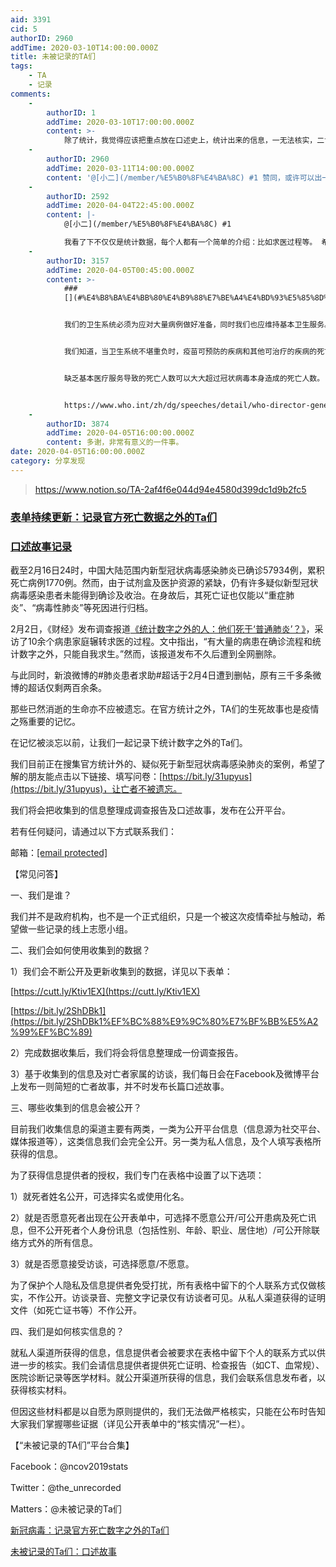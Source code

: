```yaml
---
aid: 3391
cid: 5
authorID: 2960
addTime: 2020-03-10T14:00:00.000Z
title: 未被记录的TA们
tags:
    - TA
    - 记录
comments:
    -
        authorID: 1
        addTime: 2020-03-10T17:00:00.000Z
        content: >-
            除了统计，我觉得应该把重点放在口述史上，统计出来的信息，一无法核实，二肯定不全面。深度的个案访谈更有价值，如何让个人记忆与时代环境相互映照，人类学和历史学的口述史可能会有帮助。
    -
        authorID: 2960
        addTime: 2020-03-11T14:00:00.000Z
        content: '@[小二](/member/%E5%B0%8F%E4%BA%8C) #1 赞同，或许可以出一本《武汉的悲鸣》'
    -
        authorID: 2592
        addTime: 2020-04-04T22:45:00.000Z
        content: |-
            @[小二](/member/%E5%B0%8F%E4%BA%8C) #1

            我看了下不仅仅是统计数据，每个人都有一个简单的介绍：比如求医过程等。 希望多点个人生平介绍，因为每个人都不一样，他们不止是数据。
    -
        authorID: 3157
        addTime: 2020-04-05T00:45:00.000Z
        content: >-
            ###
            [](#%E4%B8%BA%E4%BB%80%E4%B9%88%E7%BE%A4%E4%BD%93%E5%85%8D%E7%96%AB%E8%A1%8C%E4%B8%8D%E9%80%9A)为什么群体免疫行不通？


            我们的卫生系统必须为应对大量病例做好准备，同时我们也应维持基本卫生服务。


            我们知道，当卫生系统不堪重负时，疫苗可预防的疾病和其他可治疗的疾病的死亡率将急剧增加。


            缺乏基本医疗服务导致的死亡人数可以大大超过冠状病毒本身造成的死亡人数。


            https://www.who.int/zh/dg/speeches/detail/who-director-general-s-opening-remarks-at-the-mission-briefing-on-covid-19---2-april-2020
    -
        authorID: 3874
        addTime: 2020-04-05T16:00:00.000Z
        content: 多谢，非常有意义的一件事。
date: 2020-04-05T16:00:00.000Z
category: 分享发现
---
```


> https://www.notion.so/TA-2af4f6e044d94e4580d399dc1d9b2fc5

### [](#%E8%A1%A8%E5%8D%95%E6%8C%81%E7%BB%AD%E6%9B%B4%E6%96%B0-%E8%AE%B0%E5%BD%95%E5%AE%98%E6%96%B9%E6%AD%BB%E4%BA%A1%E6%95%B0%E6%8D%AE%E4%B9%8B%E5%A4%96%E7%9A%84ta%E4%BB%AC)[表单持续更新：记录官方死亡数据之外的Ta们](https://www.notion.so/618575c264584e7281be2becc7c3bc88?v=3b934bc4745b4922a5c34a6aca8d0e79)

### [](#%E5%8F%A3%E8%BF%B0%E6%95%85%E4%BA%8B%E8%AE%B0%E5%BD%95)[口述故事记录](https://www.notion.so/cf07550e0afc43efbd9baaaa272a61e3?v=3911495584714578a3062af2606a3c2e)

截至2月16日24时，中国大陆范围内新型冠状病毒感染肺炎已确诊57934例，累积死亡病例1770例。然而，由于试剂盒及医护资源的紧缺，仍有许多疑似新型冠状病毒感染患者未能得到确诊及收治。在身故后，其死亡证也仅能以“重症肺炎”、“病毒性肺炎”等死因进行归档。

2月2日，《财经》发布调查报道[《统计数字之外的人：他们死于‘普通肺炎’？》](https://telegra.ph/2019-nCoV-02-01)，采访了10余个病患家庭辗转求医的过程。文中指出，“有大量的病患在确诊流程和统计数字之外，只能自我求生。”然而，该报道发布不久后遭到全网删除。

与此同时，新浪微博的#肺炎患者求助#超话于2月4日遭到删帖，原有三千多条微博的超话仅剩两百余条。

那些已然消逝的生命亦不应被遗忘。在官方统计之外，TA们的生死故事也是疫情之殇重要的记忆。

在记忆被淡忘以前，让我们一起记录下统计数字之外的Ta们。

我们目前正在搜集官方统计外的、疑似死于新型冠状病毒感染肺炎的案例，希望了解的朋友能点击以下链接、填写问卷：[https://bit.ly/31upyus](https://bit.ly/31upyus)，让亡者不被遗忘。

我们将会把收集到的信息整理成调查报告及口述故事，发布在公开平台。

若有任何疑问，请通过以下方式联系我们：

邮箱：[\[email protected\]](/cdn-cgi/l/email-protection)

【常见问答】

一、我们是谁？

我们并不是政府机构，也不是一个正式组织，只是一个被这次疫情牵扯与触动，希望做一些记录的线上志愿小组。

二、我们会如何使用收集到的数据？

1）我们会不断公开及更新收集到的数据，详见以下表单：

[https://cutt.ly/Ktiv1EX](https://cutt.ly/Ktiv1EX)

[https://bit.ly/2ShDBk1](https://bit.ly/2ShDBk1%EF%BC%88%E9%9C%80%E7%BF%BB%E5%A2%99%EF%BC%89)

2）完成数据收集后，我们将会将信息整理成一份调查报告。

3）基于收集到的信息及对亡者家属的访谈，我们每日会在Facebook及微博平台上发布一则简短的亡者故事，并不时发布长篇口述故事。

三、哪些收集到的信息会被公开？

目前我们收集信息的渠道主要有两类，一类为公开平台信息（信息源为社交平台、媒体报道等），这类信息我们会完全公开。另一类为私人信息，及个人填写表格所获得的信息。

为了获得信息提供者的授权，我们专门在表格中设置了以下选项：

1）就死者姓名公开，可选择实名或使用化名。

2）就是否愿意死者出现在公开表单中，可选择不愿意公开/可公开患病及死亡讯息，但不公开死者个人身份讯息（包括性别、年龄、职业、居住地）/可公开除联络方式外的所有信息。

3）就是否愿意接受访谈，可选择愿意/不愿意。

为了保护个人隐私及信息提供者免受打扰，所有表格中留下的个人联系方式仅做核实，不作公开。访谈录音、完整文字记录仅有访谈者可见。从私人渠道获得的证明文件（如死亡证书等）不作公开。

四、我们是如何核实信息的？

就私人渠道所获得的信息，信息提供者会被要求在表格中留下个人的联系方式以供进一步的核实。我们会请信息提供者提供死亡证明、检查报告（如CT、血常规）、医院诊断记录等医学材料。就公开渠道所获得的信息，我们会联系信息发布者，以获得核实材料。

但因这些材料都是以自愿为原则提供的，我们无法做严格核实，只能在公布时告知大家我们掌握哪些证据（详见公开表单中的“核实情况”一栏）。

【“未被记录的TA们”平台合集】

Facebook：@ncov2019stats

Twitter：@the\_unrecorded

Matters：@未被记录的Ta们

[新冠病毒：记录官方死亡数字之外的Ta们](https://www.notion.so/618575c264584e7281be2becc7c3bc88)

[未被记录的Ta们：口述故事](https://www.notion.so/cf07550e0afc43efbd9baaaa272a61e3)
